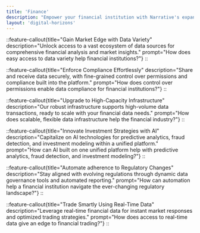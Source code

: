```yaml
---
title: 'Finance'
description: "Empower your financial institution with Narrative's expansive data collaboration and unparalleled scalability to transform decision-making and compliance processes."
layout: 'digital-horizons'
---
```


::feature-callout{title="Gain Market Edge with Data Variety" description="Unlock access to a vast ecosystem of data sources for comprehensive financial analysis and market insights." prompt="How does easy access to data variety help financial institutions?"}
::

::feature-callout{title="Enforce Compliance Effortlessly" description="Share and receive data securely, with fine-grained control over permissions and compliance built into the platform." prompt="How does control over permissions enable data compliance for financial institutions?"}
::

::feature-callout{title="Upgrade to High-Capacity Infrastructure" description="Our robust infrastructure supports high-volume data transactions, ready to scale with your financial data needs." prompt="How does scalable, flexible data infrastructure help the financial industry?"}
::

::feature-callout{title="Innovate Investment Strategies with AI" description="Capitalize on AI technologies for predictive analytics, fraud detection, and investment modeling within a unified platform." prompt="How can AI built on one unified platform help with predictive analytics, fraud detection, and investment modeling?"}
::

::feature-callout{title="Automate adherence to Regulatory Changes" description="Stay aligned with evolving regulations through dynamic data governance tools and automated reporting." prompt="How can automation help a financial institution navigate the ever-changing regulatory landscape?"}
::

::feature-callout{title="Trade Smartly Using Real-Time Data" description="Leverage real-time financial data for instant market responses and optimized trading strategies." prompt="How does access to real-time data give an edge to financial trading?"}
::